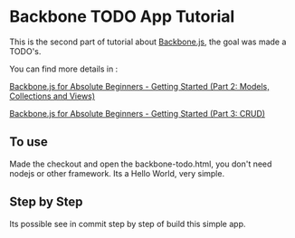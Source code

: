 # Backbone TODO App Tutorial

This is the second part of tutorial about [Backbone.js](http://backbonejs.org/), the goal was made a TODO's. 

You can find more details in :

[Backbone.js for Absolute Beginners - Getting Started (Part 2: Models, Collections and Views)](http://adrianmejia.com/blog/2012/09/13/backbone-js-for-absolute-beginners-getting-started-part-2/)

[Backbone.js for Absolute Beginners - Getting Started (Part 3: CRUD)](http://adrianmejia.com/blog/2012/09/13/backbonejs-for-absolute-beginners-getting-started-part-3/)



## To use

Made the checkout and open the backbone-todo.html, you don't need nodejs or other framework. Its a Hello World, very simple.


## Step by Step

Its possible see in commit step by step of build this simple app.